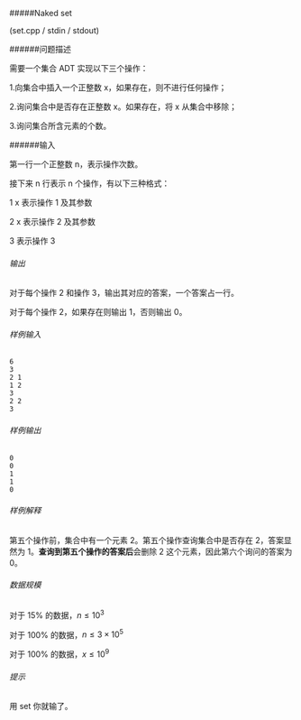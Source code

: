 #####Naked set

(set.cpp / stdin / stdout)

######问题描述

需要一个集合 ADT 实现以下三个操作：

1.向集合中插入一个正整数 x，如果存在，则不进行任何操作；

2.询问集合中是否存在正整数 x。如果存在，将 x 从集合中移除；

3.询问集合所含元素的个数。

######输入

第一行一个正整数 n，表示操作次数。

接下来 n 行表示 n 个操作，有以下三种格式：

1 x	表示操作 1 及其参数

2 x	表示操作 2 及其参数

3	表示操作 3

###### 输出

对于每个操作 2 和操作 3，输出其对应的答案，一个答案占一行。

对于每个操作 2，如果存在则输出 1，否则输出 0。

###### 样例输入

```
6
3
2 1
1 2
3
2 2
3
```

###### 样例输出

```
0
0
1
1
0
```

###### 样例解释

第五个操作前，集合中有一个元素 2。第五个操作查询集合中是否存在 2，答案显然为 1。**查询到第五个操作的答案后**会删除 2 这个元素，因此第六个询问的答案为 0。

###### 数据规模

对于 15% 的数据，$n \le 10^{3}$

对于 100% 的数据，$n \le 3 × 10^{5}$

对于 100% 的数据，$x \le 10^{9}$

###### 提示

用 set 你就输了。